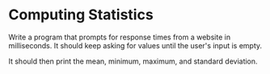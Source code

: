 # Computing Statistics

Write a program that prompts for response times from a website in milliseconds.
It should keep asking for values until the user's input is empty.

It should then print the mean, minimum, maximum, and standard deviation.
